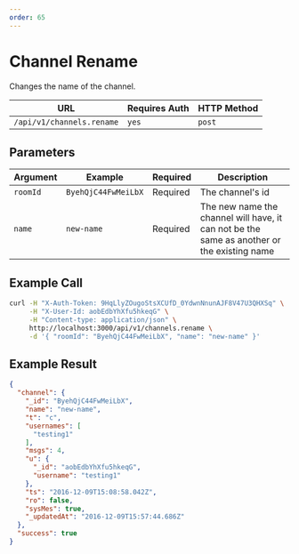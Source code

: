 ```yaml
---
order: 65
---
```


# Channel Rename
Changes the name of the channel.

| URL | Requires Auth | HTTP Method |
| --- | ------------- | ----------- |
| `/api/v1/channels.rename` | `yes` | `post` |

## Parameters
| Argument | Example | Required | Description |
| -------- | ------- | -------- | ----------- |
| `roomId` | `ByehQjC44FwMeiLbX` | Required | The channel's id |
| `name` | `new-name` | Required | The new name the channel will have, it can not be the same as another or the existing name |

## Example Call
```bash
curl -H "X-Auth-Token: 9HqLlyZOugoStsXCUfD_0YdwnNnunAJF8V47U3QHXSq" \
     -H "X-User-Id: aobEdbYhXfu5hkeqG" \
     -H "Content-type: application/json" \
     http://localhost:3000/api/v1/channels.rename \
     -d '{ "roomId": "ByehQjC44FwMeiLbX", "name": "new-name" }'
```

## Example Result
```json
{
  "channel": {
    "_id": "ByehQjC44FwMeiLbX",
    "name": "new-name",
    "t": "c",
    "usernames": [
      "testing1"
    ],
    "msgs": 4,
    "u": {
      "_id": "aobEdbYhXfu5hkeqG",
      "username": "testing1"
    },
    "ts": "2016-12-09T15:08:58.042Z",
    "ro": false,
    "sysMes": true,
    "_updatedAt": "2016-12-09T15:57:44.686Z"
  },
  "success": true
}
```